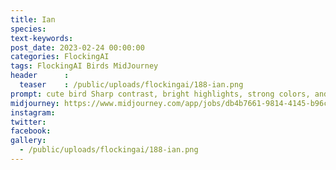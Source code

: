 ```yaml
---
title: Ian
species: 
text-keywords: 
post_date: 2023-02-24 00:00:00
categories: FlockingAI
tags: FlockingAI Birds MidJourney 
header      :
  teaser    : /public/uploads/flockingai/188-ian.png
prompt: cute bird Sharp contrast, bright highlights, strong colors, and a refined, almost glossy finish. 
midjourney: https://www.midjourney.com/app/jobs/db4b7661-9814-4145-b96c-c18fd11dfe51
instagram: 
twitter: 
facebook: 
gallery: 
  - /public/uploads/flockingai/188-ian.png
---
```


